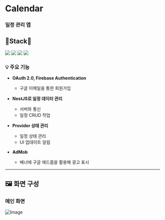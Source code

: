 # Calendar
### 일정 관리 앱
## 🔧Stack🔧
<p align="left">
  <img src="https://img.shields.io/badge/Flutter-%2302569B.svg?style=for-the-badge&logo=Flutter&logoColor=white">
  <img src="https://img.shields.io/badge/dart-0175C2?style=for-the-badge&logo=dart&logoColor=white">
  <img src="https://img.shields.io/badge/firebase-a08021?style=for-the-badge&logo=firebase&logoColor=ffcd34">
  <img src="https://img.shields.io/badge/nestjs-%23E0234E.svg?style=for-the-badge&logo=nestjs&logoColor=white">
</p>

### 💡 주요 기능
- **OAuth 2.0, Firebase Authentication**
  - 구글 이메일을 통한 회원가입
  
- **NestJS로 일정 데이터 관리**
  - 서버와 통신
  - 일정 CRUD 작업
 
- **Provider 상태 관리**
  - 일정 상태 관리
  - UI 업데이트 알림
  
- **AdMob**
  - 배너에 구글 애드몹을 활용해 광고 표시
    
---

## 🖼 화면 구성
### 메인 화면
![Image](https://github.com/user-attachments/assets/10e23874-c650-49fc-a3a6-bba8ce3efa0f)
